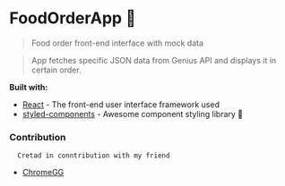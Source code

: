 # FoodOrderApp 🍔

> Food order front-end interface with mock data

> App fetches specific JSON data from Genius API and
displays it in certain order.

**Built with:**
* [React](https://reactjs.org/) - The front-end user interface framework used
* [styled-components](https://styled-components.com/) - Awesome component styling library 💅

### Contribution
```
  Cretad in conntribution with my friend
```
- [ChromeGG](https://github.com/ChromeGG)
